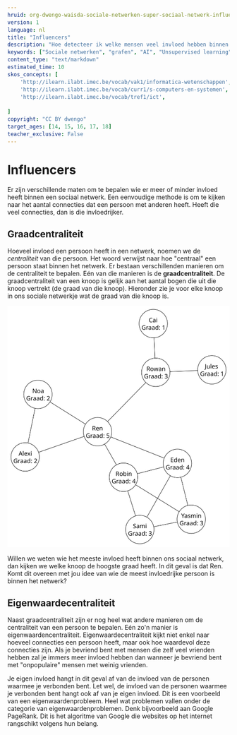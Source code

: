 ```yaml
---
hruid: org-dwengo-waisda-sociale-netwerken-super-sociaal-netwerk-influencers
version: 1
language: nl
title: "Influencers"
description: "Hoe detecteer ik welke mensen veel invloed hebben binnen het netwerk."
keywords: ["Sociale netwerken", "grafen", "AI", "Unsupervised learning", "influencers", ]
content_type: "text/markdown"
estimated_time: 10
skos_concepts: [
    'http://ilearn.ilabt.imec.be/vocab/vak1/informatica-wetenschappen', 
    'http://ilearn.ilabt.imec.be/vocab/curr1/s-computers-en-systemen',
    'http://ilearn.ilabt.imec.be/vocab/tref1/ict',

]
copyright: "CC BY dwengo"
target_ages: [14, 15, 16, 17, 18]
teacher_exclusive: False
---
```


# Influencers

Er zijn verschillende maten om te bepalen wie er meer of minder invloed heeft binnen een sociaal netwerk. Een eenvoudige methode is om te kijken naar het aantal connecties dat een persoon met anderen heeft. Heeft die veel connecties, dan is die invloedrijker. 

## Graadcentraliteit

Hoeveel invloed een persoon heeft in een netwerk, noemen we de *centraliteit* van die persoon. Het woord verwijst naar hoe "centraal" een persoon staat binnen het netwerk. Er bestaan verschillenden manieren om de centraliteit te bepalen. Eén van die manieren is de **graadcentraliteit**. De graadcentraliteit van een knoop is gelijk aan het aantal bogen die uit die knoop vertrekt (de graad van die knoop). Hieronder zie je voor elke knoop in ons sociale netwerkje wat de graad van die knoop is.

!["Onder elke persoon in ons sociaal netwerkje staat de graad van die knoop."](img/voorbeeld_sociale_graaf_graadcentraliteit.svg)

Willen we weten wie het meeste invloed heeft binnen ons sociaal netwerk, dan kijken we welke knoop de hoogste graad heeft. In dit geval is dat Ren. Komt dit overeen met jou idee van wie de meest invloedrijke persoon is binnen het netwerk?

<div class="dwengo-content sideinfo">
<h2 class="title">Eigenwaardecentraliteit</h2>
<div class="content">
<p>
Naast graadcentraliteit zijn er nog heel wat andere manieren om de centraliteit van een persoon te bepalen. Eén zo'n manier is eigenwaardencentraliteit. Eigenwaardecentraliteit kijkt niet enkel naar hoeveel connecties een persoon heeft, maar ook hoe waardevol deze connecties zijn. Als je bevriend bent met mensen die zelf veel vrienden hebben zal je immers meer invloed hebben dan wanneer je bevriend bent met "onpopulaire" mensen met weinig vrienden.
</p>
<p>
Je eigen invloed hangt in dit geval af van de invloed van de personen waarmee je verbonden bent. Let wel, de invloed van de personen waarmee je verbonden bent hangt ook af van je eigen invloed. Dit is een voorbeeld van een eigenwaardenprobleem. Heel wat problemen vallen onder de categorie van eigenwaardenproblemen. Denk bijvoorbeeld aan Google PageRank. Dit is het algoritme van Google die websites op het internet rangschikt volgens hun belang. 
</p>
</div>
</div>